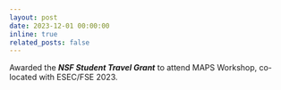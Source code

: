 ```yaml
---
layout: post
date: 2023-12-01 00:00:00
inline: true
related_posts: false
---
```


Awarded the ***NSF Student Travel Grant*** to attend MAPS Workshop, co-located with ESEC/FSE 2023.